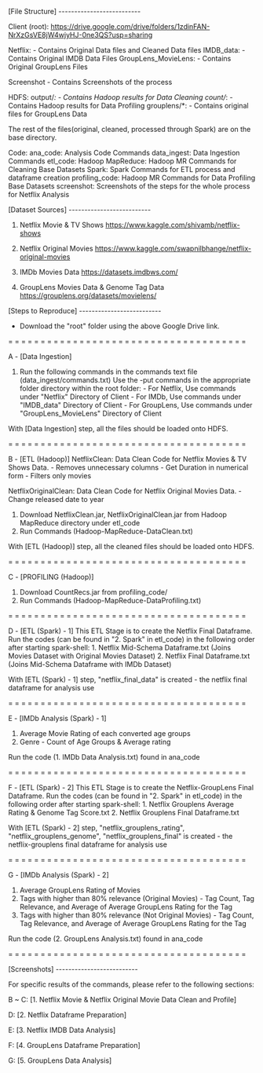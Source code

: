 [File Structure] --------------------------

Client (root):
https://drive.google.com/drive/folders/1zdinFAN-NrXzGsVE8jW4wjyHJ-0ne3QS?usp=sharing

  Netflix:
    - Contains Original Data files and Cleaned Data files
  IMDB_data:
    - Contains Original IMDB Data Files
  GroupLens_MovieLens:
    - Contains Original GroupLens Files

  Screenshot
    - Contains Screenshots of the process

HDFS:
  output/*:
    - Contains Hadoop results for Data Cleaning
  count/*:
    - Contains Hadoop results for Data Profiling
  grouplens/*:
    - Contains original files for GroupLens Data
  
  The rest of the files(original, cleaned, processed through Spark) are on the base directory.

Code:
  ana_code: Analysis Code Commands
  data_ingest: Data Ingestion Commands
  etl_code:
    Hadoop MapReduce: Hadoop MR Commands for Cleaning Base Datasets
    Spark: Spark Commands for ETL process and dataframe creation
  profiling_code: Hadoop MR Commands for Data Profiling Base Datasets
  screenshot: Screenshots of the steps for the whole process for Netflix Analysis




[Dataset Sources] --------------------------

1. Netflix Movie & TV Shows
https://www.kaggle.com/shivamb/netflix-shows

2. Netflix Original Movies
https://www.kaggle.com/swapnilbhange/netflix-original-movies

3. IMDb Movies Data
https://datasets.imdbws.com/

4. GroupLens Movies Data & Genome Tag Data
https://grouplens.org/datasets/movielens/




[Steps to Reproduce]  --------------------------

- Download the "root" folder using the above Google Drive link.

= = = = = = = = = = = = = = = = = = = = = = = = = = = = = = = = = = = = =

A - [Data Ingestion]
  1. Run the following commands in the commands text file (data_ingest/commands.txt)
     Use the -put commands in the appropriate folder directory within the root folder:
    - For Netflix, Use commands under "Netflix" Directory of Client
    - For IMDb, Use commands under "IMDB_data" Directory of Client
    - For GroupLens, Use commands under "GroupLens_MovieLens" Directory of Client


With [Data Ingestion] step, all the files should be loaded onto HDFS.

= = = = = = = = = = = = = = = = = = = = = = = = = = = = = = = = = = = = =

B - [ETL (Hadoop)]
  NetflixClean: Data Clean Code for Netflix Movies & TV Shows Data.
    - Removes unnecessary columns
    - Get Duration in numerical form
    - Filters only movies

  NetflixOriginalClean: Data Clean Code for Netflix Original Movies Data.
    - Change released date to year

  1. Download NetflixClean.jar, NetflixOriginalClean.jar from Hadoop MapReduce directory under etl_code
  2. Run Commands (Hadoop-MapReduce-DataClean.txt)


With [ETL (Hadoop)] step, all the cleaned files should be loaded onto HDFS.

= = = = = = = = = = = = = = = = = = = = = = = = = = = = = = = = = = = = =

C - [PROFILING (Hadoop)]
  1. Download CountRecs.jar from profiling_code/
  2. Run Commands (Hadoop-MapReduce-DataProfiling.txt)

= = = = = = = = = = = = = = = = = = = = = = = = = = = = = = = = = = = = =

D - [ETL (Spark) - 1]
  This ETL Stage is to create the Netflix Final Dataframe.
  Run the codes (can be found in "2. Spark" in etl_code) in the following order after starting spark-shell:
    1. Netflix Mid-Schema Dataframe.txt (Joins Movies Dataset with Original Movies Dataset)
    2. Netflix Final Dataframe.txt (Joins Mid-Schema Dataframe with IMDb Dataset)


With [ETL (Spark) - 1] step, "netflix_final_data" is created - the netflix final dataframe for analysis use

= = = = = = = = = = = = = = = = = = = = = = = = = = = = = = = = = = = = =

E - [IMDb Analysis (Spark) - 1]
  1. Average Movie Rating of each converted age groups
  2. Genre - Count of Age Groups & Average rating

  Run the code (1. IMDb Data Analysis.txt) found in ana_code

= = = = = = = = = = = = = = = = = = = = = = = = = = = = = = = = = = = = =

F - [ETL (Spark) - 2]
  This ETL Stage is to create the Netflix-GroupLens Final Dataframe.
  Run the codes (can be found in "2. Spark" in etl_code) in the following order after starting spark-shell:
    1. Netflix Grouplens Average Rating & Genome Tag Score.txt
    2. Netflix Grouplens Final Dataframe.txt


With [ETL (Spark) - 2] step, "netflix_grouplens_rating", "netflix_grouplens_genome", "netflix_grouplens_final" is created - the netflix-grouplens final dataframe for analysis use

= = = = = = = = = = = = = = = = = = = = = = = = = = = = = = = = = = = = =

G - [IMDb Analysis (Spark) - 2]
  1. Average GroupLens Rating of Movies
  2. Tags with higher than 80% relevance (Original Movies)
    - Tag Count, Tag Relevance, and Average of Average GroupLens Rating for the Tag
  3. Tags with higher than 80% relevance (Not Original Movies)
    - Tag Count, Tag Relevance, and Average of Average GroupLens Rating for the Tag
  
  Run the code (2. GroupLens Analysis.txt) found in ana_code

= = = = = = = = = = = = = = = = = = = = = = = = = = = = = = = = = = = = =




[Screenshots] --------------------------

For specific results of the commands, please refer to the following sections:

B ~ C: [1. Netflix Movie & Netflix Original Movie Data Clean and Profile]

D: [2. Netflix Dataframe Preparation]

E: [3. Netflix IMDB Data Analysis]

F: [4. GroupLens Dataframe Preparation]

G: [5. GroupLens Data Analysis]
